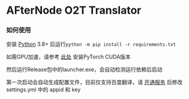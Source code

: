# AFterNode O2T Translator
### 如何使用
安装 [Python](https://python.org/) 3.8+ 后运行```python -m pip install -r requirements.txt```

如需GPU加速，请参考 [此处](https://pytorch.org/get-started/locally/) 安装PyTorch CUDA版本

然后运行Release包中的launcher.exe，会自动检测运行依赖后启动

第一次启动会自动生成配置文件，目前仅支持百度翻译，请 [开通服务](https://api.fanyi.baidu.com/) 后修改 settings.yml 中的 appid 和 key
